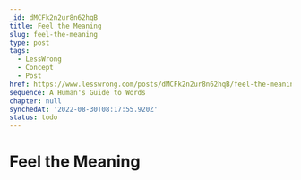 ```yaml
---
_id: dMCFk2n2ur8n62hqB
title: Feel the Meaning
slug: feel-the-meaning
type: post
tags:
  - LessWrong
  - Concept
  - Post
href: https://www.lesswrong.com/posts/dMCFk2n2ur8n62hqB/feel-the-meaning
sequence: A Human's Guide to Words
chapter: null
synchedAt: '2022-08-30T08:17:55.920Z'
status: todo
---
```


# Feel the Meaning
